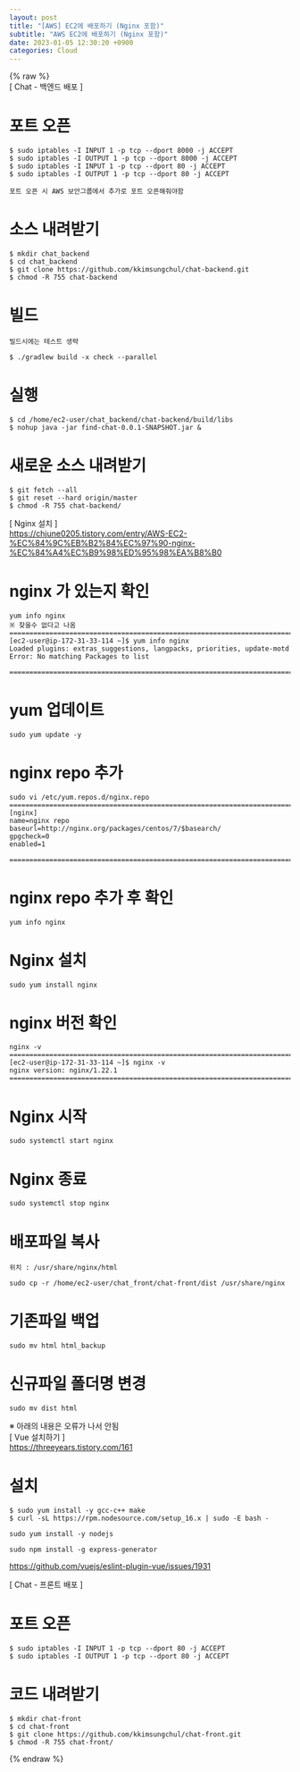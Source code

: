 ```yaml
---  
layout: post  
title: "[AWS] EC2에 배포하기 (Nginx 포함)"  
subtitle: "AWS EC2에 배포하기 (Nginx 포함)"  
date: 2023-01-05 12:30:20 +0900  
categories: Cloud  
---  
```

{% raw %}  
[ Chat - 백엔드 배포 ]  
  
# 포트 오픈  
  
	$ sudo iptables -I INPUT 1 -p tcp --dport 8000 -j ACCEPT  
	$ sudo iptables -I OUTPUT 1 -p tcp --dport 8000 -j ACCEPT  
	$ sudo iptables -I INPUT 1 -p tcp --dport 80 -j ACCEPT  
	$ sudo iptables -I OUTPUT 1 -p tcp --dport 80 -j ACCEPT  
  
	포트 오픈 시 AWS 보안그룹에서 추가로 포트 오픈해줘야함  
  
# 소스 내려받기  
  
	$ mkdir chat_backend  
	$ cd chat_backend  
	$ git clone https://github.com/kkimsungchul/chat-backend.git  
	$ chmod -R 755 chat-backend  
  
# 빌드  
	빌드시에는 테스트 생략  
  
	$ ./gradlew build -x check --parallel  
  
# 실행  
  
	$ cd /home/ec2-user/chat_backend/chat-backend/build/libs  
	$ nohup java -jar find-chat-0.0.1-SNAPSHOT.jar &  
  
# 새로운 소스 내려받기  
  
	$ git fetch --all  
	$ git reset --hard origin/master  
	$ chmod -R 755 chat-backend/  
  
[ Nginx 설치 ]  
	https://chjune0205.tistory.com/entry/AWS-EC2-%EC%84%9C%EB%B2%84%EC%97%90-nginx-%EC%84%A4%EC%B9%98%ED%95%98%EA%B8%B0  
  
# nginx 가 있는지 확인  
	yum info nginx  
	※ 찾을수 없다고 나옴  
	=================================================================================================================  
	[ec2-user@ip-172-31-33-114 ~]$ yum info nginx  
	Loaded plugins: extras_suggestions, langpacks, priorities, update-motd  
	Error: No matching Packages to list  
  
	=================================================================================================================  
# yum 업데이트  
	sudo yum update -y  
  
# nginx repo 추가  
	sudo vi /etc/yum.repos.d/nginx.repo  
	=================================================================================================================  
	[nginx]  
	name=nginx repo  
	baseurl=http://nginx.org/packages/centos/7/$basearch/  
	gpgcheck=0  
	enabled=1  
  
	=================================================================================================================  
  
# nginx repo 추가 후 확인  
  
	yum info nginx  
  
# Nginx 설치  
  
	sudo yum install nginx  
  
# nginx 버전 확인  
	nginx -v  
	=================================================================================================================  
	[ec2-user@ip-172-31-33-114 ~]$ nginx -v  
	nginx version: nginx/1.22.1  
	=================================================================================================================  
  
# Nginx 시작  
  
	sudo systemctl start nginx  
  
# Nginx 종료  
  
	sudo systemctl stop nginx  
  
# 배포파일 복사  
	위치 : /usr/share/nginx/html  
  
	sudo cp -r /home/ec2-user/chat_front/chat-front/dist /usr/share/nginx  
  
# 기존파일 백업  
	sudo mv html html_backup  
  
# 신규파일 폴더명 변경  
	sudo mv dist html  
  
※ 아래의 내용은 오류가 나서 안됨  
[ Vue 설치하기 ]  
	https://threeyears.tistory.com/161  
# 설치  
	$ sudo yum install -y gcc-c++ make  
	$ curl -sL https://rpm.nodesource.com/setup_16.x | sudo -E bash -  
  
	sudo yum install -y nodejs  
  
	sudo npm install -g express-generator  
https://github.com/vuejs/eslint-plugin-vue/issues/1931  
  
[ Chat - 프론트 배포 ]  
  
# 포트 오픈  
	$ sudo iptables -I INPUT 1 -p tcp --dport 80 -j ACCEPT  
	$ sudo iptables -I OUTPUT 1 -p tcp --dport 80 -j ACCEPT  
  
# 코드 내려받기  
  
	$ mkdir chat-front  
	$ cd chat-front  
	$ git clone https://github.com/kkimsungchul/chat-front.git  
	$ chmod -R 755 chat-front/  
  
{% endraw %}